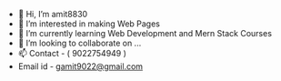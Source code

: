 - 👋 Hi, I’m amit8830
- 👀 I’m interested in making Web Pages
- 🌱 I’m currently learning Web Development and Mern Stack Courses
- 💞️ I’m looking to collaborate on ...
- 📫 Contact - ( 9022754949 )
- Email id - gamit9022@gmail.com

<!---
Amit8830/Amit8830 is a ✨ special ✨ repository because its `README.md` (this file) appears on your GitHub profile.
You can click the Preview link to take a look at your changes.
--->
